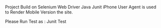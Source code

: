 Project Build on
Selenium Web Driver
Java
Junit
iPhone User Agent is used to Render Mobile Version the site.

Please Run Test as : Junit Test